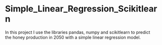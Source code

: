 # Simple_Linear_Regression_Scikitlearn
In this project I use the libraries pandas, numpy and scikitlearn to predict the honey production in 2050 with a simple linear regression model.
